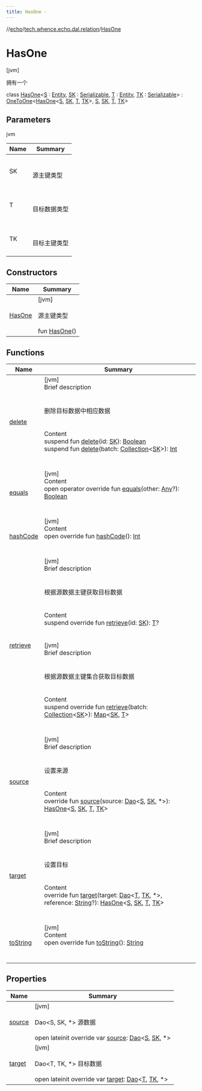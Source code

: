 ```yaml
---
title: HasOne -
---
```

//[echo](../../index.md)/[tech.whence.echo.dal.relation](../index.md)/[HasOne](index.md)



# HasOne  
 [jvm] 

拥有一个

class [HasOne](index.md)<[S](index.md) : [Entity](../../tech.whence.echo.dal.entity/-entity/index.md), [SK](index.md) : [Serializable](https://docs.oracle.com/javase/8/docs/api/java/io/Serializable.html), [T](index.md) : [Entity](../../tech.whence.echo.dal.entity/-entity/index.md), [TK](index.md) : [Serializable](https://docs.oracle.com/javase/8/docs/api/java/io/Serializable.html)> : [OneToOne](../-one-to-one/index.md)<[HasOne](index.md)<[S](index.md), [SK](index.md), [T](index.md), [TK](index.md)>, [S](index.md), [SK](index.md), [T](index.md), [TK](index.md)>    


## Parameters  
  
jvm  
  
|  Name|  Summary| 
|---|---|
| SK| <br><br>源主键类型<br><br>
| T| <br><br>目标数据类型<br><br>
| TK| <br><br>目标主键类型<br><br>
  


## Constructors  
  
|  Name|  Summary| 
|---|---|
| [HasOne](-has-one.md)|  [jvm] <br><br>源主键类型<br><br>fun [HasOne](-has-one.md)()   <br>


## Functions  
  
|  Name|  Summary| 
|---|---|
| [delete](delete.md)| [jvm]  <br>Brief description  <br><br><br>删除目标数据中相应数据<br><br>  <br>Content  <br>suspend fun [delete](delete.md)(id: [SK](index.md)): [Boolean](https://kotlinlang.org/api/latest/jvm/stdlib/kotlin/-boolean/index.html)  <br>suspend fun [delete](delete.md)(batch: [Collection](https://kotlinlang.org/api/latest/jvm/stdlib/kotlin.collections/-collection/index.html)<[SK](index.md)>): [Int](https://kotlinlang.org/api/latest/jvm/stdlib/kotlin/-int/index.html)  <br><br><br>
| [equals](../../tech.whence.echo.webclient.response.exception/-response-unrecognized-exception/index.md#kotlin/Any/equals/#kotlin.Any?/PointingToDeclaration/)| [jvm]  <br>Content  <br>open operator override fun [equals](../../tech.whence.echo.webclient.response.exception/-response-unrecognized-exception/index.md#kotlin/Any/equals/#kotlin.Any?/PointingToDeclaration/)(other: [Any](https://kotlinlang.org/api/latest/jvm/stdlib/kotlin/-any/index.html)?): [Boolean](https://kotlinlang.org/api/latest/jvm/stdlib/kotlin/-boolean/index.html)  <br><br><br>
| [hashCode](../../tech.whence.echo.webclient.response.exception/-response-unrecognized-exception/index.md#kotlin/Any/hashCode/#/PointingToDeclaration/)| [jvm]  <br>Content  <br>open override fun [hashCode](../../tech.whence.echo.webclient.response.exception/-response-unrecognized-exception/index.md#kotlin/Any/hashCode/#/PointingToDeclaration/)(): [Int](https://kotlinlang.org/api/latest/jvm/stdlib/kotlin/-int/index.html)  <br><br><br>
| [retrieve](../-one-to-one/retrieve.md)| [jvm]  <br>Brief description  <br><br><br>根据源数据主键获取目标数据<br><br>  <br>Content  <br>suspend override fun [retrieve](../-one-to-one/retrieve.md)(id: [SK](index.md)): [T](index.md)?  <br><br><br>[jvm]  <br>Brief description  <br><br><br>根据源数据主键集合获取目标数据<br><br>  <br>Content  <br>suspend override fun [retrieve](../-one-to-one/retrieve.md)(batch: [Collection](https://kotlinlang.org/api/latest/jvm/stdlib/kotlin.collections/-collection/index.html)<[SK](index.md)>): [Map](https://kotlinlang.org/api/latest/jvm/stdlib/kotlin.collections/-map/index.html)<[SK](index.md), [T](index.md)>  <br><br><br>
| [source](../-one-to-one/source.md)| [jvm]  <br>Brief description  <br><br><br>设置来源<br><br>  <br>Content  <br>override fun [source](../-one-to-one/source.md)(source: [Dao](../../tech.whence.echo.dal.dao/-dao/index.md)<[S](index.md), [SK](index.md), *>): [HasOne](index.md)<[S](index.md), [SK](index.md), [T](index.md), [TK](index.md)>  <br><br><br>
| [target](../-one-to-one/target.md)| [jvm]  <br>Brief description  <br><br><br>设置目标<br><br>  <br>Content  <br>override fun [target](../-one-to-one/target.md)(target: [Dao](../../tech.whence.echo.dal.dao/-dao/index.md)<[T](index.md), [TK](index.md), *>, reference: [String](https://kotlinlang.org/api/latest/jvm/stdlib/kotlin/-string/index.html)?): [HasOne](index.md)<[S](index.md), [SK](index.md), [T](index.md), [TK](index.md)>  <br><br><br>
| [toString](../../tech.whence.echo.webclient.response.exception/-response-unrecognized-exception/index.md#kotlin/Any/toString/#/PointingToDeclaration/)| [jvm]  <br>Content  <br>open override fun [toString](../../tech.whence.echo.webclient.response.exception/-response-unrecognized-exception/index.md#kotlin/Any/toString/#/PointingToDeclaration/)(): [String](https://kotlinlang.org/api/latest/jvm/stdlib/kotlin/-string/index.html)  <br><br><br>


## Properties  
  
|  Name|  Summary| 
|---|---|
| [source](index.md#tech.whence.echo.dal.relation/HasOne/source/#/PointingToDeclaration/)|  [jvm] <br><br>Dao<S, SK, *> 源数据<br><br>open lateinit override var [source](index.md#tech.whence.echo.dal.relation/HasOne/source/#/PointingToDeclaration/): [Dao](../../tech.whence.echo.dal.dao/-dao/index.md)<[S](index.md), [SK](index.md), *>   <br>
| [target](index.md#tech.whence.echo.dal.relation/HasOne/target/#/PointingToDeclaration/)|  [jvm] <br><br>Dao<T, TK, *> 目标数据<br><br>open lateinit override var [target](index.md#tech.whence.echo.dal.relation/HasOne/target/#/PointingToDeclaration/): [Dao](../../tech.whence.echo.dal.dao/-dao/index.md)<[T](index.md), [TK](index.md), *>   <br>


